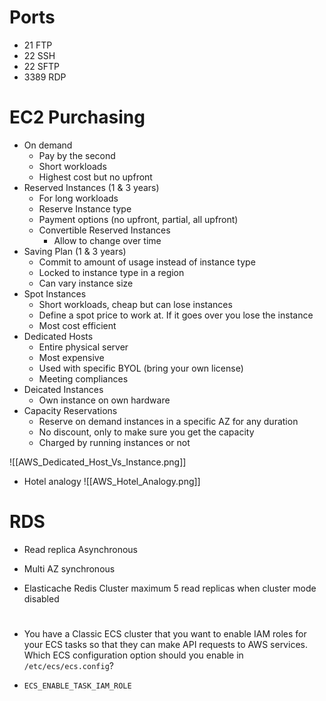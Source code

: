 # Ports
- 21 FTP
- 22 SSH
- 22 SFTP
- 3389 RDP


# EC2 Purchasing

- On demand
	- Pay by the second
	- Short workloads
	- Highest cost but no upfront
- Reserved Instances (1 & 3 years)
	- For long workloads
	- Reserve Instance type
	- Payment options (no upfront, partial, all upfront)
	- Convertible Reserved Instances
		- Allow to change over time
- Saving Plan (1 & 3 years)
	- Commit to amount of usage instead of instance type
	- Locked to instance type in a region
	- Can vary instance size
- Spot Instances
	- Short workloads, cheap but can lose instances
	- Define a spot price to work at. If it goes over you lose the instance
	- Most cost efficient
- Dedicated Hosts
	- Entire physical server 
	- Most expensive
	- Used with specific BYOL (bring your own license)
	- Meeting compliances
- Deicated Instances
	- Own instance on own hardware
- Capacity Reservations
	- Reserve on demand instances in a specific AZ for any duration
	- No discount, only to make sure you get the capacity
	- Charged by running instances or not

![[AWS_Dedicated_Host_Vs_Instance.png]]

- Hotel analogy
![[AWS_Hotel_Analogy.png]]


# RDS

- Read replica Asynchronous
- Multi AZ synchronous

- Elasticache Redis Cluster maximum 5 read replicas when cluster mode disabled

# 

- You have a Classic ECS cluster that you want to enable IAM roles for your ECS tasks so that they can make API requests to AWS services. Which ECS configuration option should you enable in `/etc/ecs/ecs.config`?

- `ECS_ENABLE_TASK_IAM_ROLE`
